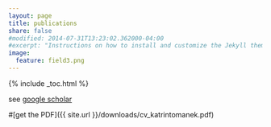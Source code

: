 ```yaml
---
layout: page
title: publications
share: false
#modified: 2014-07-31T13:23:02.362000-04:00
#excerpt: "Instructions on how to install and customize the Jekyll theme Minimal Mistakes."
image:
  feature: field3.png
---
```


{% include _toc.html %}

see <a href="https://scholar.google.com/citations?user=Yap6bbUAAAAJ&hl=en">google scholar</a>




#[get the PDF]({{ site.url }}/downloads/cv_katrintomanek.pdf) 
